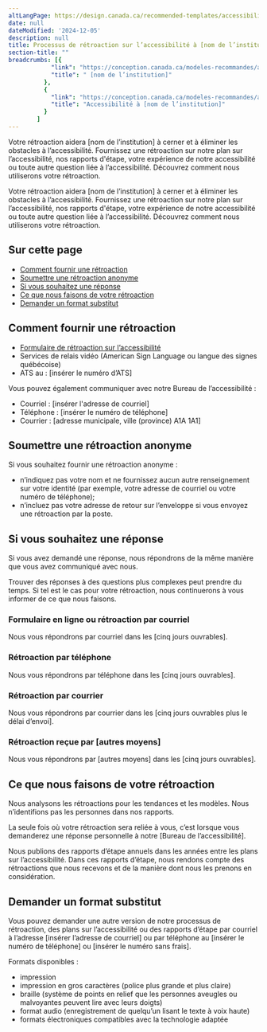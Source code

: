 ```yaml
---
altLangPage: https://design.canada.ca/recommended-templates/accessibility/feedback-process.html
date: null
dateModified: '2024-12-05'
description: null
title: Processus de rétroaction sur l’accessibilité à [nom de l’institution]
section-title: ""
breadcrumbs: [{
            "link": "https://conception.canada.ca/modeles-recommandes/accessibilite/processus-retroaction.html#",
            "title": " [nom de l’institution]"
          },
          {
            "link": "https://conception.canada.ca/modeles-recommandes/accessibilite.html",
            "title": "Accessibilité à [nom de l’institution]"
          }
        ]
---
```


<p>
   Votre rétroaction aidera [nom de l’institution] à cerner et à éliminer les obstacles à l’accessibilité. Fournissez une rétroaction sur notre plan sur l’accessibilité, nos rapports d'étape, votre expérience de notre accessibilité ou toute autre question liée à l’accessibilité. Découvrez comment nous utiliserons votre rétroaction.
</p>
<p>Votre rétroaction aidera [nom de l’institution] à cerner et à éliminer les obstacles à l’accessibilité. Fournissez une rétroaction sur notre plan sur l’accessibilité, nos rapports d'étape, votre expérience de notre accessibilité ou toute autre question liée à l’accessibilité. Découvrez comment nous utiliserons votre rétroaction.</p>
<h2>Sur cette page</h2>
<ul>
  <li><a href="#comment">Comment fournir une rétroaction</a></li>
  <li><a href="#soumettre">Soumettre une rétroaction anonyme</a></li>
  <li><a href="#response">Si vous souhaitez une réponse</a></li>
  <li><a href="#retroaction">Ce que nous faisons de votre rétroaction</a></li>
  <li><a href="#format">Demander un format substitut</a></li>
</ul>
<h2 id="comment">Comment fournir une rétroaction</h2>
<ul class="mrgn-tp-lg">
  <li><a href="formulaire-retroaction.html">Formulaire de rétroaction sur l’accessibilité</a></li>
  <li>Services de relais vidéo (American Sign Language ou langue des signes québécoise)</li>
  <li>ATS au&nbsp;: [insérer le numéro d’ATS]</li>
</ul>
<p>Vous pouvez également communiquer avec notre Bureau de l’accessibilité :</p>
<ul>
  <li>Courriel&nbsp;: [insérer l'adresse de courriel]</li>
  <li>Téléphone&nbsp;: [insérer le numéro de téléphone]</li>
  <li>Courrier&nbsp;: [adresse municipale, ville (province)  A1A 1A1]</li>
</ul>
<h2 id="soumettre">Soumettre une rétroaction anonyme</h2>
<p>Si vous souhaitez fournir une rétroaction anonyme :</p>
<ul>
  <li>n’indiquez pas votre nom et ne fournissez aucun autre renseignement sur votre identité (par exemple, votre adresse de courriel ou votre numéro de téléphone);</li>
  <li>n’incluez pas votre adresse de retour sur l’enveloppe si vous envoyez une rétroaction par la poste.</li>
</ul>
<h2 id="response">Si vous souhaitez une réponse</h2>
<p>Si vous avez demandé une réponse, nous répondrons de la même manière que vous avez communiqué avec nous.</p>
<p>Trouver des réponses à des questions plus complexes peut prendre du temps. Si tel est le cas pour votre rétroaction, nous continuerons à vous informer de ce que nous faisons.</p>
<h3>Formulaire en ligne ou rétroaction par courriel</h3>
<p>Nous vous répondrons par courriel dans les [cinq jours ouvrables].</p>
<h3>Rétroaction par téléphone</h3>
<p>Nous vous répondrons par téléphone dans les [cinq jours ouvrables].</p>
<h3>Rétroaction par courrier</h3>
<p>Nous vous répondrons par courrier dans les [cinq jours ouvrables plus le délai d’envoi].</p>
<h3>Rétroaction reçue par [autres moyens]</h3>
<p>Nous vous répondrons par [autres moyens] dans les [cinq jours ouvrables].</p>
<h2 id="retroaction">Ce que nous faisons de votre rétroaction</h2>
<p>Nous analysons les rétroactions pour les tendances et les modèles. Nous n’identifions pas les personnes dans nos rapports.</p>
<p>La seule fois où votre rétroaction sera reliée à vous, c’est lorsque vous demanderez une réponse personnelle à notre [Bureau de l’accessibilité].</p>
<p>Nous publions des rapports d’étape annuels dans les années entre les plans sur l’accessibilité. Dans ces rapports d’étape, nous rendons compte des rétroactions que nous recevons et de la manière dont nous les prenons en considération.</p>
<h2 id="format">Demander un format substitut</h2>
<p>Vous pouvez demander une autre version de notre processus de rétroaction, des plans sur l’accessibilité ou des rapports d’étape par courriel à l’adresse [insérer l’adresse de courriel] ou par téléphone au [insérer le numéro de téléphone] ou [insérer le numéro sans frais].</p>
<p>Formats disponibles&nbsp;:</p>
<ul>
  <li>impression</li>
  <li>impression en gros caractères (police plus grande et plus claire)</li>
  <li>braille (système de points en relief que les personnes aveugles ou malvoyantes peuvent lire avec leurs doigts)</li>
  <li>format audio (enregistrement de quelqu’un lisant le texte à voix haute)</li>
  <li>formats électroniques compatibles avec la technologie adaptée</li>
</ul>
